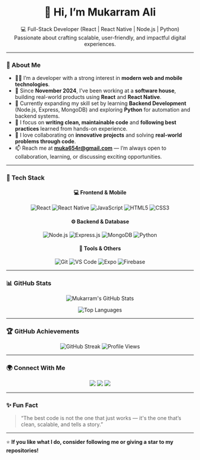 <h1 align="center">👋 Hi, I’m Mukarram Ali</h1>

<p align="center">
  💻 Full-Stack Developer (React | React Native | Node.js | Python) <br/>
  Passionate about crafting scalable, user-friendly, and impactful digital experiences.
</p>

---

### 🧠 About Me

- 👨‍💻 I’m a developer with a strong interest in **modern web and mobile technologies**.
- 💼 Since **November 2024**, I’ve been working at a **software house**, building real-world products using **React** and **React Native**.
- 🚀 Currently expanding my skill set by learning **Backend Development** (Node.js, Express, MongoDB) and exploring **Python** for automation and backend systems.
- 🧩 I focus on **writing clean, maintainable code** and **following best practices** learned from hands-on experience.
- 🤝 I love collaborating on **innovative projects** and solving **real-world problems through code**.
- 📫 Reach me at **muka654r@gmail.com** — I’m always open to collaboration, learning, or discussing exciting opportunities.

---

### 🧰 Tech Stack

<div align="center">

#### 💻 Frontend & Mobile
![React](https://img.shields.io/badge/React-20232A?style=for-the-badge&logo=react&logoColor=61DAFB)
![React Native](https://img.shields.io/badge/React_Native-20232A?style=for-the-badge&logo=react&logoColor=61DAFB)
![JavaScript](https://img.shields.io/badge/JavaScript-323330?style=for-the-badge&logo=javascript&logoColor=F7DF1E)
![HTML5](https://img.shields.io/badge/HTML5-E34F26?style=for-the-badge&logo=html5&logoColor=white)
![CSS3](https://img.shields.io/badge/CSS3-1572B6?style=for-the-badge&logo=css3&logoColor=white)

#### ⚙️ Backend & Database
![Node.js](https://img.shields.io/badge/Node.js-339933?style=for-the-badge&logo=nodedotjs&logoColor=white)
![Express.js](https://img.shields.io/badge/Express.js-404D59?style=for-the-badge)
![MongoDB](https://img.shields.io/badge/MongoDB-4EA94B?style=for-the-badge&logo=mongodb&logoColor=white)
![Python](https://img.shields.io/badge/Python-3670A0?style=for-the-badge&logo=python&logoColor=ffdd54)

#### 🧩 Tools & Others
![Git](https://img.shields.io/badge/Git-F05032?style=for-the-badge&logo=git&logoColor=white)
![VS Code](https://img.shields.io/badge/VS%20Code-0078D4?style=for-the-badge&logo=visualstudiocode&logoColor=white)
![Expo](https://img.shields.io/badge/Expo-1C1E24?style=for-the-badge&logo=expo&logoColor=white)
![Firebase](https://img.shields.io/badge/Firebase-FFCA28?style=for-the-badge&logo=firebase&logoColor=black)

</div>

---

### 📊 GitHub Stats

<div align="center">
  
  ![Mukarram's GitHub Stats](https://github-readme-stats.vercel.app/api?username=Mukarram685&show_icons=true&theme=tokyonight&count_private=true)
  
  ![Top Languages](https://github-readme-stats.vercel.app/api/top-langs/?username=Mukarram685&layout=compact&theme=tokyonight)
  
</div>

---

### 🏆 GitHub Achievements

<div align="center">
  
  ![GitHub Streak](https://github-readme-streak-stats.herokuapp.com/?user=Mukarram685&theme=tokyonight)
  ![Profile Views](https://komarev.com/ghpvc/?username=Mukarram685&color=blueviolet)

</div>

---

### 🌍 Connect With Me

<p align="center">
  <a href="mailto:muka654r@gmail.com"><img src="https://img.shields.io/badge/Gmail-D14836.svg?style=for-the-badge&logo=gmail&logoColor=white"/></a>
  <a href="[https://www.linkedin.com](https://www.linkedin.com/in/muhammad-mukarram-9220b9312?utm_source=share&utm_campaign=share_via&utm_content=profile&utm_medium=android_app)"><img src="https://img.shields.io/badge/LinkedIn-0077B5.svg?style=for-the-badge&logo=linkedin&logoColor=white"/></a>
  <a href="[https://github.com/mukarram-ali](https://github.com/Mukarram685)"><img src="https://img.shields.io/badge/GitHub-181717.svg?style=for-the-badge&logo=github&logoColor=white"/></a>
</p>

---

### ✨ Fun Fact

> “The best code is not the one that just works — it's the one that’s clean, scalable, and tells a story.”

---

⭐ **If you like what I do, consider following me or giving a star to my repositories!**  

